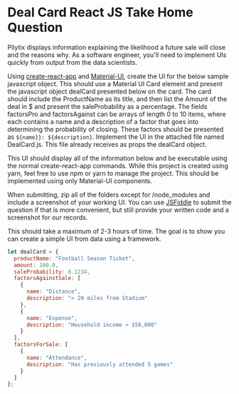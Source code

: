 # Deal Card React JS Take Home Question
Pilytix displays information explaining the likelihood a future sale will close and the reasons why. As a software engineer, you'll need to implement UIs quickly from output from the data scientists.

Using [create-react-app]() and [Material-UI](https://material-ui.com/), create the UI for the below sample javascript object. This should use a Material UI Card element and present the javascript object dealCard presented below on the card. The card should include the ProductName as its title, and then list the Amount of the deal in $ and present the saleProbability as a percentage. The fields factorsPro and factorsAgainst can be arrays of length 0 to 10 items, where each contains a name and a description of a factor that goes into determining the probability of closing. These factors should be presented as `${name}}: ${description}`. Implement the UI in the attached file named DealCard.js. This file already receives as props the dealCard object.

This UI should display all of the information below and be executable using the normal create-react-app commands. While this project is created using yarn, feel free to use npm or yarn to manage the project. This should be implemented using only Material-UI components.

When submitting, zip all of the folders except for /node_modules and include a screenshot of your working UI. You can use [JSFiddle](https://jsfiddle.net/) to submit the question if that is more convenient, but still provide your written code and a screenshot for our records.

This should take a maximum of 2-3 hours of time. The goal is to show you can create a simple UI from data using a framework.


```javascript
let dealCard = {
  productName: "Football Season Ticket",
  amount: 100.0,
  saleProbability: 0.1234,
  factorsAgainstSale: [
    {
      name: "Distance",
      description: "> 20 miles from Stadium"
    },
    {
      name: "Expense",
      description: "Household income < $50,000"
    }
  ],
  factorsForSale: [
    {
      name: "Attendance",
      description: "Has previously attended 5 games"
    }
  ]
};
```
